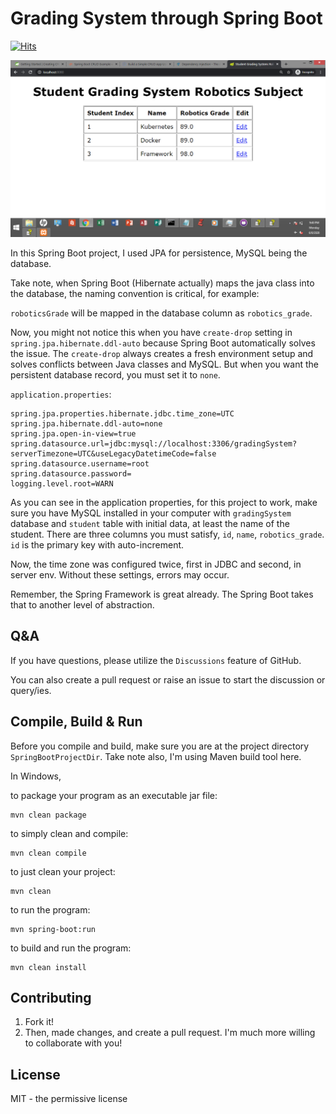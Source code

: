 # Grading System through Spring Boot
[![Hits](https://hits.seeyoufarm.com/api/count/incr/badge.svg?url=https%3A%2F%2Fgithub.com%2Fxdvrx1%2FStudentGradingSystem&count_bg=%2379C83D&title_bg=%23555555&icon=&icon_color=%23E7E7E7&title=PAGE+VIEWS&edge_flat=false)](https://hits.seeyoufarm.com)

![GUI](resources/screenshot1.png)

In this Spring Boot project, I used JPA for persistence, MySQL being the 
database.

Take note, when Spring Boot (Hibernate actually) maps the java 
class into the database, the naming convention is critical, for example:

`roboticsGrade` will be mapped in the database column as
`robotics_grade`.

Now, you might not notice this when you have `create-drop` setting
in `spring.jpa.hibernate.ddl-auto` because
Spring Boot automatically solves the issue.
The `create-drop` always creates a fresh environment setup and
solves conflicts between Java classes and MySQL.
But when you want the persistent
database record, you must set it to `none`. 

`application.properties`:
```
spring.jpa.properties.hibernate.jdbc.time_zone=UTC
spring.jpa.hibernate.ddl-auto=none
spring.jpa.open-in-view=true
spring.datasource.url=jdbc:mysql://localhost:3306/gradingSystem?serverTimezone=UTC&useLegacyDatetimeCode=false
spring.datasource.username=root
spring.datasource.password=
logging.level.root=WARN
```

As you can see in the application properties, for this project to work, make sure
you have MySQL installed in your computer with `gradingSystem` database and
`student` table with initial data, at least the name of the student. There are 
three columns you must satisfy, `id`, `name`, `robotics_grade`. `id` is
the primary key with auto-increment.

Now, the time zone was configured twice, first in JDBC and second, in server env.
Without these settings, errors may occur.

Remember, the Spring Framework is great already. The Spring Boot takes that to another
level of abstraction.	

## Q&A

If you have questions, please utilize
the `Discussions` feature of GitHub.
   
You can also create a pull request or raise
an issue to start the discussion or query/ies.

## Compile, Build & Run
Before you compile and build, make sure you are at the project directory
`SpringBootProjectDir`. Take note also, I'm using Maven build tool here. 

In Windows,

to package your program as an executable jar file:

	mvn clean package

to simply clean and compile:

	mvn clean compile

to just clean your project:

	mvn clean

to run the program:

	mvn spring-boot:run

to build and run the program:

	mvn clean install


## Contributing

1. Fork it!
2. Then, made changes, and create a pull request. 
I'm much more willing to collaborate with you!

## License

MIT - the permissive license
